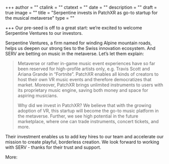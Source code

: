 +++
author = ""
ctalink = ""
ctatext = ""
date = ""
description = ""
draft = true
image = ""
title = "Serpentine invests in PatchXR as go-to startup for the musical metaverse"
type = ""

+++
Our pre-seed is off to a great start: we’re excited to welcome Serpentine Ventures to our investors. 

Serpentine Ventures, a firm named for winding Alpine mountain roads, helps us deepen our strong ties to the Swiss innovation ecosystem. And SERV are betting on music in the metaverse. Let’s let them explain:

> Metaverse or rather in-game music event experiences have so far been reserved for high-profile artists only, e.g. Travis Scott and Ariana Grande in “Fortnite”. PatchXR enables all kinds of creators to host their own VR music events and therefore democratizes that market. Moreover, PatchXR brings unlimited instruments to users with its proprietary music engine, saving both money and space for aspiring musicians.
>
> Why did we invest in PatchXR? We believe that with the growing adoption of VR, this startup will become the go-to music platform in the metaverse. Further, we see high potential in the future marketplace, where one can trade instruments, concert tickets, and more.

Their investment enables us to add key hires to our team and accelerate our mission to create playful, borderless creation. We look forward to working with SERV - thanks for their trust and support.

More: